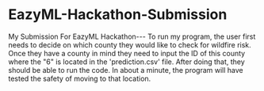 # EazyML-Hackathon-Submission
My Submission For EazyML Hackathon---
To run my program, the user first needs to decide on which county they would like to check for wildfire risk. Once they have a county in mind they need to input the ID of this county where the "6" is located in the 'prediction.csv' file. After doing that, they should be able to run the code. In about a minute, the program will have tested the safety of moving to that location. 
